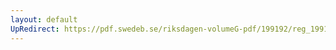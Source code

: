 ```yaml
---
layout: default
UpRedirect: https://pdf.swedeb.se/riksdagen-volumeG-pdf/199192/reg_199192/reg_199192_0664.pdf
---
```

